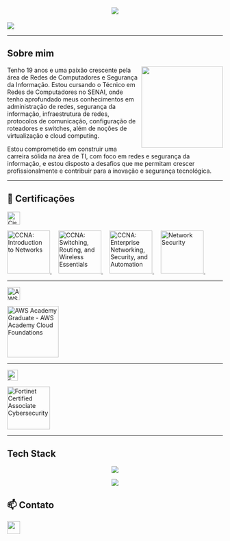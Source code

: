 <h1 align="center">
  <img src="https://capsule-render.vercel.app/api?type=transparent&height=100&color=gradient&text=Vitor%20Santos&fontColor=000000">
</h1>

<p aling="center">
 <img src="https://readme-typing-svg.herokuapp.com?font=Fira+Code&size=25&pause=1000&color=2CF761&center=true&vCenter=true&multiline=true&width=500&height=70&lines=Redes+de+Computadores++%7C++SENAI">
</p>

---

##  Sobre mim

<img align="right" height="190" src="https://cdn.pixabay.com/animation/2023/06/05/16/11/16-11-29-175_512.gif">

Tenho 19 anos e uma paixão crescente pela área de Redes de Computadores e Segurança da Informação. Estou cursando o Técnico em Redes de Computadores no SENAI, onde tenho aprofundado meus conhecimentos em administração de redes, segurança da informação, infraestrutura de redes, protocolos de comunicação, configuração de roteadores e switches, além de noções de virtualização e cloud computing.

Estou comprometido em construir uma carreira sólida na área de TI, com foco em redes e segurança da informação, e estou disposto a desafios que me permitam crescer profissionalmente e contribuir para a inovação e segurança tecnológica.

---

## 📜 Certificações

<img src="https://upload.wikimedia.org/wikipedia/commons/c/cf/Cisco_logo-1000px.png" alt="Cisco Logo" height="30"/>

<p align="left">
  <a href="https://www.credly.com/badges/f85977e8-8f8e-4162-9a76-90d1fcc914a0/linked_in_profile" target="_blank">
    <img src="https://images.credly.com/size/680x680/images/70d71df5-f3dc-4380-9b9d-f22513a70417/CCNAITN__1_.png" alt="CCNA: Introduction to Networks" height="100"/>
  </a>&nbsp;&nbsp;&nbsp;
  
  <a href="https://www.credly.com/badges/1ebe1797-c67b-4192-8c4b-4536a48874c1/linked_in_profile" target="_blank">
    <img src="https://images.credly.com/size/680x680/images/f4ccdba9-dd65-4349-baad-8f05df116443/CCNASRWE__1_.png" alt="CCNA: Switching, Routing, and Wireless Essentials" height="100"/>
  </a>&nbsp;&nbsp;&nbsp;
    
  <a href="https://www.credly.com/badges/40b0d5d1-8d9c-4e5d-b856-5366738de7f3/linked_in_profile" target="_blank">
    <img src="https://images.credly.com/size/680x680/images/0a6d331e-8abf-4272-a949-33f754569a76/CCNAENSA__1_.png" alt="CCNA: Enterprise Networking, Security, and Automation" height="100"/>
  </a>&nbsp;&nbsp;&nbsp;
    
  <a href="https://www.credly.com/badges/2bb9ebcc-ab99-4013-83e7-9f283811ae8a/linked_in_profile" target="_blank">
    <img src="https://images.credly.com/size/680x680/images/f7387386-553c-4be5-b3f3-077f78152f31/Network_Security.png" alt="Network Security" height="100"/>
  </a>&nbsp;&nbsp;&nbsp;
</p>

---

<img src="https://upload.wikimedia.org/wikipedia/commons/thumb/9/93/Amazon_Web_Services_Logo.svg/640px-Amazon_Web_Services_Logo.svg.png" alt="AWS Logo" height="30"/>

<p align="left">
  <a href="https://www.credly.com/badges/45b871e7-402d-410d-b398-b7277937c95a/linked_in_profile" target="_blank">
    <img src="https://images.credly.com/size/680x680/images/73e4a58b-a8ef-41a3-a7db-9183dd269882/image.png" alt="AWS Academy Graduate - AWS Academy Cloud Foundations" height="120"/>
  </a>
</p>

---

<img src="https://www.integrasul.com.br/assets/userfiles/archives/6088466fb7c11.png" alt="Fortinet Logo" height="25"/>

<p align="left">
  <a href="https://www.credly.com/badges/36c71ba4-f035-42d2-9bc5-535c2dbed862" target="_blank">
    <img src="https://images.credly.com/size/680x680/images/20082fc1-94af-4773-9df0-28856b566748/image.png" alt="Fortinet Certified Associate Cybersecurity" height="100"/>
  </a>
</p>

---

## Tech Stack

<p align="center">
  <img src="https://skillicons.dev/icons?i=linux,debian,bash,vim,windows,powershell,aws">
</p>

<p align="center">
  <img src="https://img.shields.io/badge/Kali%20Linux-557C94?logo=kalilinux&logoColor=fff">
</p>

## 📫 Contato

<p align="left">
  <a href="https://www.linkedin.com/in/vdosantos/">
    <img src="https://custom-icon-badges.demolab.com/badge/LinkedIn-0A66C2?logo=linkedin-white&logoColor=fff" height="30"/>
  </a>
</p>
